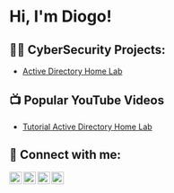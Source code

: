 <h1>Hi, I'm Diogo! </h1>

<h2>👨‍💻 CyberSecurity Projects:</h2>

- [Active Directory Home Lab](https://github.com)

<h2>📺 Popular YouTube Videos</h2>

- [Tutorial Active Directory Home Lab](https://www.youtube.com)

<h2> 🤳 Connect with me:</h2>

[<img align="left" alt="Swordchigo | YouTube" width="22px" src="https://cdn.jsdelivr.net/npm/simple-icons@v3/icons/youtube.svg" />][youtube]
[<img align="left" alt="Swordchigo | Twitter" width="22px" src="https://cdn.jsdelivr.net/npm/simple-icons@v3/icons/twitter.svg" />][twitter]
[<img align="left" alt="Swordchigo | LinkedIn" width="22px" src="https://cdn.jsdelivr.net/npm/simple-icons@v3/icons/linkedin.svg" />][linkedin]
[<img align="left" alt="Swordchigo | Instagram" width="22px" src="https://cdn.jsdelivr.net/npm/simple-icons@v3/icons/instagram.svg" />][instagram]

[twitter]: https://twitter.com/Swordchigo
[youtube]: https://www.youtube.com/channel/UCoOArlrIHT-UBvj436q_7XQ
[instagram]: https://www.instagram.com/Swordchigo/
[linkedin]: https://www.linkedin.com/in/diogo-da-silva-6b1773244/
